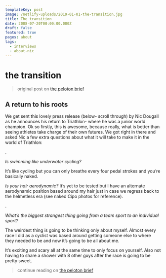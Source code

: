 ```yaml
---
templateKey: post
image: /netlify-uploads/2019-01-01-the-transition.jpg
title: The transition
date: 2008-07-20T00:00:00.000Z
draft: false
featured: true
pages: about
tags:
  - interviews
  - about-nic
---
```


# the transition

> original post on [the peloton brief](http://www.thepelotonbrief.com/nic-dougall-triathlon/)

## A return to his roots

We get sent this lovely press release (below- scroll through) by Nic Dougall as he announces his return to Triathlon- where he was a junior world champion. Ok so firstly, this is awesome, because really, what is better than seeing athletes take charge of their own futures. We got right in there and asked Nic a few extra questions about what it will take to make it in the world of Triathlon:

.

_Is swimming like underwater cycling?_

It’s like cycling but you can only breathe every four pedal strokes and you’re basically naked.

_Is your hair aerodynamic?_
It’s yet to be tested but I have an alternate aerodynamic position based around my hair just in case we regress back to the helmetless era (see naked Cipo photos for reference).

.

_What’s the biggest strangest thing going from a team sport to an individual sport?_

The weirdest thing is going to be thinking only about myself. Almost every race I did as a cyclist was based around getting someone else to where they needed to be and now it’s going to be all about me.

It’s exciting and scary all at the same time to only focus on yourself. Also not having to share a shower with 8 other guys after the race is going to be pretty sweet.

> continue reading on [the peloton brief](http://www.thepelotonbrief.com/nic-dougall-triathlon/)
